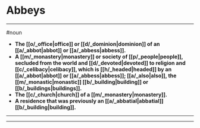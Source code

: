 # Abbeys
---
#noun
- **The [[o/_office|office]] or [[d/_dominion|dominion]] of an [[a/_abbot|abbot]] or [[a/_abbess|abbess]].**
- **A [[m/_monastery|monastery]] or society of [[p/_people|people]], secluded from the world and [[d/_devoted|devoted]] to religion and [[c/_celibacy|celibacy]], which is [[h/_headed|headed]] by an [[a/_abbot|abbot]] or [[a/_abbess|abbess]]; [[a/_also|also]], the [[m/_monastic|monastic]] [[b/_building|building]] or [[b/_buildings|buildings]].**
- **The [[c/_church|church]] of a [[m/_monastery|monastery]].**
- **A residence that was previously an [[a/_abbatial|abbatial]] [[b/_building|building]].**
---
---
